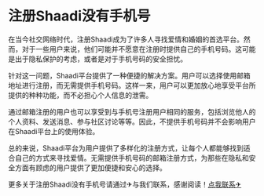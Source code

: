 # 注册Shaadi没有手机号

在当今社交网络时代，注册Shaadi成为了许多人寻找爱情和婚姻的首选平台。然而，对于一些用户来说，他们可能并不愿意在注册时提供自己的手机号码。这可能是出于隐私保护的考虑，或者是对于手机号码的安全担忧。

针对这一问题，Shaadi平台提供了一种便捷的解决方案。用户可以选择使用邮箱地址进行注册，而无需提供手机号码。这样一来，用户可以更加放心地享受平台所提供的种种功能，而不必担心个人信息的泄需。

通过邮箱注册的用户也可以享受到与手机号注册用户相同的服务，包括浏览他人的个人资料、发送消息、参与社区讨论等等。因此，不提供手机号码并不会影响用户在Shaadi平台上的使用体验。

总的来说，Shaadi平台为用户提供了多样化的注册方式，让每个人都能够找到适合自己的方式来寻找爱情。无需提供手机号码的邮箱注册方式，为那些在隐私和安全方面有顾虑的用户提供了更加便捷和安心的选择。

更多关于注册Shaadi没有手机号请通过✈与我们联系，感谢阅读！[点我联系✈](https://pro.G208.com)